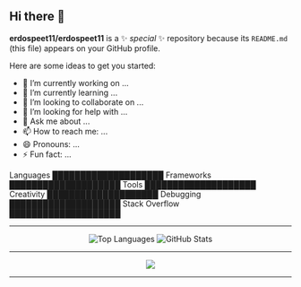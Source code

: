 ## Hi there 👋


**erdospeet11/erdospeet11** is a ✨ _special_ ✨ repository because its `README.md` (this file) appears on your GitHub profile.

Here are some ideas to get you started:

- 🔭 I’m currently working on ...
- 🌱 I’m currently learning ...
- 👯 I’m looking to collaborate on ...
- 🤔 I’m looking for help with ...
- 💬 Ask me about ...
- 📫 How to reach me: ...
- 😄 Pronouns: ...
- ⚡ Fun fact: ...

Languages     ████████████████████ 
Frameworks    ████████████████████ 
Tools         ████████████████████ 
Creativity    ████████████████████ 
Debugging     ████████████████████ 
Stack Overflow ████████████████████

---

<div align="center">
  <img src="https://github-readme-stats.vercel.app/api/top-langs/?username=erdospeet11&layout=donut&theme=dark&hide_border=true&card_width=320" alt="Top Languages" />
  <img src="https://github-readme-stats.vercel.app/api?username=erdospeet11&show_icons=true&theme=dark&hide_border=true" alt="GitHub Stats" />
</div>

---

<p align="center">
  <a href="https://skillicons.dev">
    <img src="https://skillicons.dev/icons?i=figma,azure,blender,cs,css,dotnet,flask,githubactions,godot,graphql,html,js,lua,mint,neovimn,nodejs,postgres,postman,py,react,sqlite,supabase,svelte,threejs,terraform,unity,vscode,webpack" />
  </a>
</p>

---
